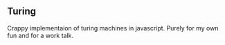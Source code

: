 Turing
------

Crappy implementaion of turing machines in javascript. Purely for my own fun and for a work talk.
